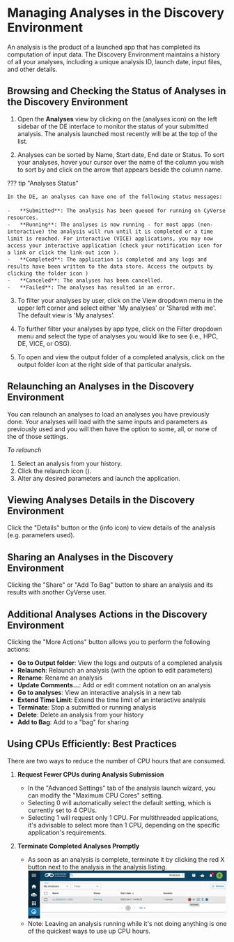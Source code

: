 # Managing Analyses in the Discovery Environment

An analysis is the product of a launched app that has completed its computation of input data. The Discovery Environment maintains a history
of all your analyses, including a unique analysis ID, launch date, input files, and other details.


## Browsing and Checking the Status of Analyses in the Discovery Environment

1. Open the **Analyses** view by clicking on the (analyses icon) on the left sidebar of the DE interface to monitor the status of your submitted
analysis. The analysis launched most recently will be at the top of the list.

2. Analyses can be sorted by Name, Start date, End date or Status. To sort your analyses, hover your cursor over the name of the column you
wish to sort by and click on the arrow that appears beside the column name.

??? tip "Analyses Status"

    In the DE, an analyses can have one of the following status messages:

    -   **Submitted**: The analysis has been queued for running on CyVerse resources.
    -   **Running**: The analyses is now running - for most apps (non-interactive) the analysis will run until it is completed or a time limit is reached. For interactive (VICE) applications, you may now access your interactive application (check your notification icon for a link or click the link-out icon ).
    -   **Completed**: The application is completed and any logs and results have been written to the data store. Access the outputs by clicking the folder icon )
    -   **Canceled**: The analyses has been cancelled.
    -   **Failed**: The analyses has resulted in an error.


3. To filter your analyses by user, click on the View dropdown menu in the upper left corner and select either 'My analyses' or 'Shared with me'. The default view is 'My analyses'.

4. To further filter your analyses by app type, click on the Filter dropdown menu and select the type of analyses you would like to see (i.e., HPC, DE, VICE, or OSG).

5. To open and view the output folder of a completed analysis, click on the output folder icon at the right side of that particular analysis.

## Relaunching an Analyses in the Discovery Environment

You can relaunch an analyses to load an analyses you have previously done. Your analyses will load with the same inputs and parameters as previously used and you will then have the option to some, all, or none of the of those settings.

*To relaunch*

1.  Select an analysis from your history.
2.  Click the relaunch icon ().
3.  Alter any desired parameters and launch the application.

## Viewing Analyses Details in the Discovery Environment

Click the "Details" button or the (info icon) to view details of the analysis (e.g. parameters used).

## Sharing an Analyses in the Discovery Environment

Clicking the "Share" or "Add To Bag" button to share an analysis and its results with another CyVerse user.

## Additional Analyses Actions in the Discovery Environment

Clicking the "More Actions" button allows you to perform the following actions:

-   **Go to Output folder**: View the logs and outputs of a completed analysis
-   **Relaunch**: Relaunch an analysis (with the option to edit parameters)
-   **Rename**: Rename an analysis
-   **Update Comments...**: Add or edit comment notation on an analysis
-   **Go to analyses**: View an interactive analysis in a new tab
-   **Extend Time Limit**: Extend the time limit of an interactive analysis
-   **Terminate**: Stop a submitted or running analysis
-   **Delete**: Delete an analysis from your history
-   **Add to Bag**: Add to a "bag" for sharing

## Using CPUs Efficiently: Best Practices
There are two ways to reduce the number of CPU hours that are consumed.

1. **Request Fewer CPUs during Analysis Submission**
    - In the "Advanced Settings" tab of the analysis launch wizard, you can modify the "Maximum CPU Cores" setting.
    - Selecting 0 will automatically select the default setting, which is currently set to 4 CPUs.
    - Selecting 1 will request only 1 CPU. For multithreaded applications, it's advisable to select more than 1 CPU, depending on the specific application's requirements.

2. **Terminate Completed Analyses Promptly**
    - As soon as an analysis is complete, terminate it by clicking the red X button next to the analysis in the analysis listing.
![terminate_analyses](../assets/de/menu_items/terminate_analyses.png)
    - Note: Leaving an analysis running while it's not doing anything is one of the quickest ways to use up CPU hours.
